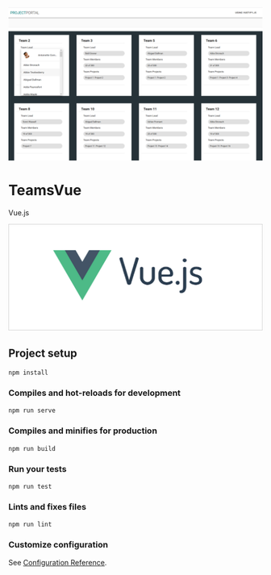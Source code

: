 ![GitHub Logo](https://github.com/Ania-M-Pienio/TeamsVue/blob/master/images/TeamsVueApp.png)


# TeamsVue
Vue.js

![GitHub Logo](https://github.com/Ania-M-Pienio/TeamsVue/blob/master/images/Vue.png)

## Project setup
```
npm install
```

### Compiles and hot-reloads for development
```
npm run serve
```

### Compiles and minifies for production
```
npm run build
```

### Run your tests
```
npm run test
```

### Lints and fixes files
```
npm run lint
```

### Customize configuration
See [Configuration Reference](https://cli.vuejs.org/config/).


